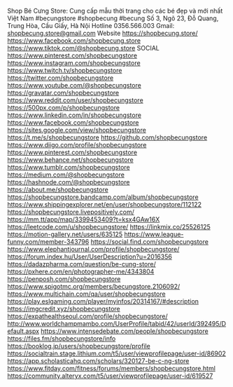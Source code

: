 Shop Bé Cưng Store: Cung cấp mẫu thời trang cho các bé đẹp và mới nhất Việt Nam
#becungstore #shopbecung #becung
Số 3, Ngõ 23, Đỗ Quang, Trung Hòa, Cầu Giấy, Hà Nội
Hotline 0356.566.003
Gmail: shopbecung.store@gmail.com
Website https://shopbecung.store/ 
https://www.facebook.com/shopbecung.store 
https://www.tiktok.com/@shopbecung.store 
SOCIAL 
https://www.pinterest.com/shopbecungstore
https://www.instagram.com/shopbecungstore
https://www.twitch.tv/shopbecungstore
https://twitter.com/shopbecungstore
https://www.youtube.com/@shopbecungstore
https://gravatar.com/shopbecungstore
https://www.reddit.com/user/shopbecungstore
https://500px.com/p/shopbecungstore
https://www.linkedin.com/in/shopbecungstore
https://www.facebook.com/shopbecungstore
https://sites.google.com/view/shopbecungstore
https://t.me/s/shopbecungstore
https://github.com/shopbecungstore
https://www.diigo.com/profile/shopbecungstore
https://www.pinterest.com/shopbecungstore
https://www.behance.net/shopbecungstore
https://www.tumblr.com/shopbecungstore
https://medium.com/@shopbecungstore
https://hashnode.com/@shopbecungstore
https://about.me/shopbecungstore
https://shopbecungstore.bandcamp.com/album/shopbecungstore
https://www.shippingexplorer.net/en/user/shopbecungstore/112122
https://shopbecungstore.livepositively.com/
https://mm.tt/app/map/3399453409?t=ksx4GAw16X
https://leetcode.com/u/shopbecungstore/
https://linkmix.co/25526125
https://motion-gallery.net/users/635125
https://www.league-funny.com/member-343796
https://social.find.com/shopbecungstore
https://www.elephantjournal.com/profile/shopbecungstore/
https://forum.index.hu/User/UserDescription?u=2016356
https://dadazpharma.com/question/be-cung-store/
https://pxhere.com/en/photographer-me/4343804
https://penposh.com/shopbecungstore
https://www.spigotmc.org/members/becungstore.2106092/
https://www.multichain.com/qa/user/shopbecungstore
https://play.eslgaming.com/player/myinfos/20314167/#description
https://imgcredit.xyz/shopbecungstore
https://expathealthseoul.com/profile/shopbecungstore/
http://www.worldchampmambo.com/UserProfile/tabid/42/userId/392495/Default.aspx
https://www.intensedebate.com/people/shopbecungstore
https://files.fm/shopbecungstore/info
https://booklog.jp/users/shopbecungstore/profile
https://socialtrain.stage.lithium.com/t5/user/viewprofilepage/user-id/86902
https://app.scholasticahq.com/scholars/320127-be-c-ng-store
https://www.fitday.com/fitness/forums/members/shopbecungstore.html
https://community.alteryx.com/t5/user/viewprofilepage/user-id/619527
